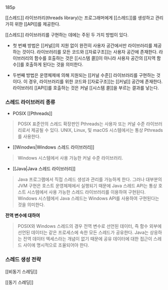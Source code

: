 185p

[[스레드]] 라이브러리(threads library)는 프로그래머에게 [[스레드]]를 생성하고 관리가히 위한 [[API]]를 제공한다.

[[스레드]] 라이브러리를 구현하는 데에는 주된 두 가지 방법이 있다.

* 첫 번째 방법은 [[커널]]의 지원 없이 완전히 사용자 공간에서만 라이브러리를 제공하는 것이다.
라이브러리를 모든 코드와 [[자료구조]]는 사용자 공간에 존재한다. 라이브러리의 함수를 호출하는 것은 [[시스템 콜]]이 아니라 사용자 공간의 [[지역 함수]]를 호출하게 된다는 것을 의미한다.

* 두번째 방법은 운영체제에 의해 지원되는 [[커널 수준]] 라이브러리를 구현하는 것이다. 이 경우, 라이브러리를 위한 코드와 [[자료구조]]는 [[커널]] 공간에 존재한다. 라이브러리 [[API]]를 호출하는 것은 커널 [[시스템 콜]]을 부르는 결과를 낳는다.

### 스레드 라이브러리 종류

* POSIX [[Pthreads]]

> POSIX 표준안의 스레드 확장판인 Pthreads는 사용자 또는 커널 수준 라이브러리로서 제공될 수 있다.
> UNIX, Linux, 및 macOS 시스템에서는 통상 Pthreads를 사용한다.

* [[Winodws|Windows 스레드 라이브러리]]

> Windows 시스템에서 사용 가능한 커널 수준 라이브러리.

* [[Java|Java 스레드 라이브러리]]

> Java 프로그램에서 직접 스레드 생성과 관리를 가능하게 한다.
> 그러나 대부분의 JVM 구현은 호스트 운영체제에서 실행되기 때문에 Java 스레드 API는 통상 호스트 시스템에서 사용 가능한 스레드 라이브러리를 이용하여 구현된다.
> Windows 시스템에서 Java 스레드는 Windows API를 사용하여 구현된다는 것을 의미한다.

**전역 변수에 대하여**

> POSIX와 Windows 스레드의 경우 전역 변수로 선언된 데이터, 즉 함수 외부에 선언된 데이터는 같은 프로세스에 속한 모든 스레드가 공유한다.
> Java는 상응하는 전역 데이터 엑세스라는 개념이 없기 때문에 공유 데이터에 대한 접근이 스레드 사이에 명시적으로 조율되어야 한다.

### 스레드 생성 전략

[[비동기 스레딩]]

[[동기 스레딩]]